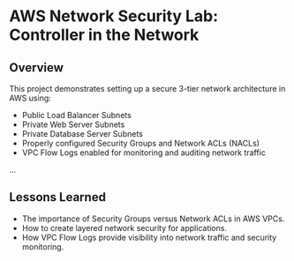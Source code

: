 # AWS Network Security Lab: Controller in the Network

## Overview
This project demonstrates setting up a secure 3-tier network architecture in AWS using:

- Public Load Balancer Subnets
- Private Web Server Subnets
- Private Database Server Subnets
- Properly configured Security Groups and Network ACLs (NACLs)
- VPC Flow Logs enabled for monitoring and auditing network traffic

...

## Lessons Learned

- The importance of Security Groups versus Network ACLs in AWS VPCs.
- How to create layered network security for applications.
- How VPC Flow Logs provide visibility into network traffic and security monitoring.
